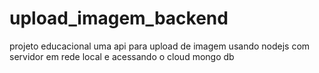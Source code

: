 # upload_imagem_backend
projeto educacional uma api para upload de imagem usando nodejs com servidor em rede local e acessando o cloud mongo db 
